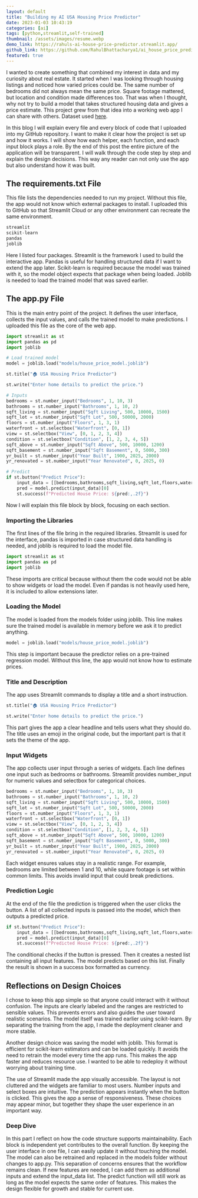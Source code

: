 ```yaml
---
layout: default
title: "Building my AI USA Housing Price Predictor"
date: 2023-01-03 10:43:19
categories: [ai]
tags: [python,streamlit,self-trained]
thumbnail: /assets/images/resume.webp
demo_link: https://rahuls-ai-house-price-predictor.streamlit.app/
github_link: https://github.com/RahulBhattacharya1/ai_house_price_predictor
featured: true
---
```


I wanted to create something that combined my interest in data and my curiosity about real estate. 
It started when I was looking through housing listings and noticed how varied prices could be. 
The same number of bedrooms did not always mean the same price. 
Square footage mattered, but location and condition made differences too. 
That was when I thought, why not try to build a model that takes structured housing data and gives a price estimate. 
This project grew from that idea into a working web app I can share with others. Dataset used [here](https://www.kaggle.com/datasets/fratzcan/usa-house-prices).

In this blog I will explain every file and every block of code that I uploaded into my GitHub repository. 
I want to make it clear how the project is set up and how it works. 
I will show how each helper, each function, and each input block plays a role. 
By the end of this post the entire picture of the application will be transparent. 
I will walk through the code step by step and explain the design decisions. 
This way any reader can not only use the app but also understand how it was built. 

## The requirements.txt File

This file lists the dependencies needed to run my project. Without this file, the app would not know which external packages to install. I uploaded this to GitHub so that Streamlit Cloud or any other environment can recreate the same environment.

```python
streamlit
scikit-learn
pandas
joblib

```

Here I listed four packages. Streamlit is the framework I used to build the interactive app. Pandas is useful for handling structured data if I want to extend the app later. Scikit-learn is required because the model was trained with it, so the model object expects that package when being loaded. Joblib is needed to load the trained model that was saved earlier.

## The app.py File

This is the main entry point of the project. It defines the user interface, collects the input values, and calls the trained model to make predictions. I uploaded this file as the core of the web app.

```python
import streamlit as st
import pandas as pd
import joblib

# Load trained model
model = joblib.load("models/house_price_model.joblib")

st.title("🏠 USA Housing Price Predictor")

st.write("Enter home details to predict the price.")

# Inputs
bedrooms = st.number_input("Bedrooms", 1, 10, 3)
bathrooms = st.number_input("Bathrooms", 1, 10, 2)
sqft_living = st.number_input("Sqft Living", 500, 10000, 1500)
sqft_lot = st.number_input("Sqft Lot", 500, 50000, 2000)
floors = st.number_input("Floors", 1, 3, 1)
waterfront = st.selectbox("Waterfront", [0, 1])
view = st.selectbox("View", [0, 1, 2, 3, 4])
condition = st.selectbox("Condition", [1, 2, 3, 4, 5])
sqft_above = st.number_input("Sqft Above", 500, 10000, 1200)
sqft_basement = st.number_input("Sqft Basement", 0, 5000, 300)
yr_built = st.number_input("Year Built", 1900, 2025, 2000)
yr_renovated = st.number_input("Year Renovated", 0, 2025, 0)

# Predict
if st.button("Predict Price"):
    input_data = [[bedrooms,bathrooms,sqft_living,sqft_lot,floors,waterfront,view,condition,sqft_above,sqft_basement,yr_built,yr_renovated]]
    pred = model.predict(input_data)[0]
    st.success(f"Predicted House Price: ${pred:,.2f}")

```

Now I will explain this file block by block, focusing on each section.

### Importing the Libraries

The first lines of the file bring in the required libraries. Streamlit is used for the interface, pandas is imported in case structured data handling is needed, and joblib is required to load the model file.

```python
import streamlit as st
import pandas as pd
import joblib
```

These imports are critical because without them the code would not be able to show widgets or load the model. Even if pandas is not heavily used here, it is included to allow extensions later.

### Loading the Model

The model is loaded from the models folder using joblib. This line makes sure the trained model is available in memory before we ask it to predict anything.

```python
model = joblib.load("models/house_price_model.joblib")
```

This step is important because the predictor relies on a pre-trained regression model. Without this line, the app would not know how to estimate prices.

### Title and Description

The app uses Streamlit commands to display a title and a short instruction.

```python
st.title("🏠 USA Housing Price Predictor")

st.write("Enter home details to predict the price.")
```

This part gives the app a clear headline and tells users what they should do. The title uses an emoji in the original code, but the important part is that it sets the theme of the app.

### Input Widgets

The app collects user input through a series of widgets. Each line defines one input such as bedrooms or bathrooms. Streamlit provides number_input for numeric values and selectbox for categorical choices.

```python
bedrooms = st.number_input("Bedrooms", 1, 10, 3)
bathrooms = st.number_input("Bathrooms", 1, 10, 2)
sqft_living = st.number_input("Sqft Living", 500, 10000, 1500)
sqft_lot = st.number_input("Sqft Lot", 500, 50000, 2000)
floors = st.number_input("Floors", 1, 3, 1)
waterfront = st.selectbox("Waterfront", [0, 1])
view = st.selectbox("View", [0, 1, 2, 3, 4])
condition = st.selectbox("Condition", [1, 2, 3, 4, 5])
sqft_above = st.number_input("Sqft Above", 500, 10000, 1200)
sqft_basement = st.number_input("Sqft Basement", 0, 5000, 300)
yr_built = st.number_input("Year Built", 1900, 2025, 2000)
yr_renovated = st.number_input("Year Renovated", 0, 2025, 0)
```

Each widget ensures values stay in a realistic range. For example, bedrooms are limited between 1 and 10, while square footage is set within common limits. This avoids invalid input that could break predictions.

### Prediction Logic

At the end of the file the prediction is triggered when the user clicks the button. A list of all collected inputs is passed into the model, which then outputs a predicted price.

```python
if st.button("Predict Price"):
    input_data = [[bedrooms,bathrooms,sqft_living,sqft_lot,floors,waterfront,view,condition,sqft_above,sqft_basement,yr_built,yr_renovated]]
    pred = model.predict(input_data)[0]
    st.success(f"Predicted House Price: ${pred:,.2f}")
```

The conditional checks if the button is pressed. Then it creates a nested list containing all input features. The model predicts based on this list. Finally the result is shown in a success box formatted as currency.

## Reflections on Design Choices

I chose to keep this app simple so that anyone could interact with it without confusion. The inputs are clearly labeled and the ranges are restricted to sensible values. This prevents errors and also guides the user toward realistic scenarios. The model itself was trained earlier using scikit-learn. By separating the training from the app, I made the deployment cleaner and more stable.

Another design choice was saving the model with joblib. This format is efficient for scikit-learn estimators and can be loaded quickly. It avoids the need to retrain the model every time the app runs. This makes the app faster and reduces resource use. I wanted to be able to redeploy it without worrying about training time.

The use of Streamlit made the app visually accessible. The layout is not cluttered and the widgets are familiar to most users. Number inputs and select boxes are intuitive. The prediction appears instantly when the button is clicked. This gives the app a sense of responsiveness. These choices may appear minor, but together they shape the user experience in an important way.

### Deep Dive

In this part I reflect on how the code structure supports maintainability. Each block is independent yet contributes to the overall function. By keeping the user interface in one file, I can easily update it without touching the model. The model can also be retrained and replaced in the models folder without changes to app.py. This separation of concerns ensures that the workflow remains clean. If new features are needed, I can add them as additional inputs and extend the input_data list. The predict function will still work as long as the model expects the same order of features. This makes the design flexible for growth and stable for current use.
